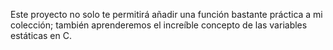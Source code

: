 Este proyecto no solo te permitirá añadir una función bastante práctica a mi colección;
también aprenderemos el increíble concepto de las variables estáticas en C.

